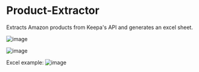 # Product-Extractor
Extracts Amazon products from Keepa's API and generates an excel sheet.

![image](https://github.com/Umran-Sherif/Product-Extractor/assets/86557228/629ee608-6e93-4906-afd2-720a73fb75c2)


![image](https://github.com/Umran-Sherif/Product-Extractor/assets/86557228/5019e8a7-aa09-4ce1-8be1-289d4c6bd437)

Excel example:
![image](https://github.com/Umran-Sherif/Product-Extractor/assets/86557228/4add10c8-7a08-421d-9e37-061d6ce4c652)

